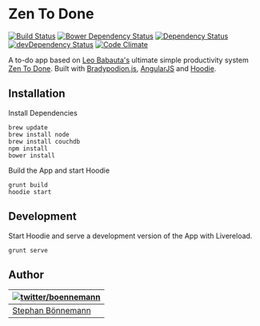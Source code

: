 # Zen To Done
[![Build Status](https://api.travis-ci.org/boennemann/zentodone.svg?branch=master)](https://travis-ci.org/boennemann/zentodone)
[![Bower Dependency Status](https://www.versioneye.com/user/projects/53624813fe0d0724d4000080/badge.png)](https://www.versioneye.com/user/projects/53624813fe0d0724d4000080)
[![Dependency Status](https://david-dm.org/boennemann/zentodone.svg)](https://david-dm.org/boennemann/zentodone)
[![devDependency Status](https://david-dm.org/boennemann/zentodone/dev-status.svg)](https://david-dm.org/boennemann/zentodone#info=devDependencies)
[![Code Climate](http://img.shields.io/codeclimate/github/boennemann/zentodone.svg)](https://codeclimate.com/github/boennemann/zentodone)

A to-do app based on [Leo Babauta's](http://leobabauta.com/) ultimate simple productivity system [Zen To Done](http://zenhabits.net/zen-to-done-ztd-the-ultimate-simple-productivity-system/).
Built with [Bradypodion.js](http://bradypodion.io), [AngularJS](http://angularjs.org) and [Hoodie](http://hood.ie).

## Installation

Install Dependencies

```shell
brew update
brew install node
brew install couchdb
npm install
bower install
```

Build the App and start Hoodie

```shell
grunt build
hoodie start
```

## Development

Start Hoodie and serve a development version of the App with Livereload.

```
grunt serve
```

## Author
| [![twitter/boennemann](http://gravatar.com/avatar/29e45e7e0bf9561770aae5818f139c80?s=70)](https://twitter.com/boennemann "Follow @boennemann on Twitter") |
|---|
| [Stephan Bönnemann](http://boennemann.me/) |
